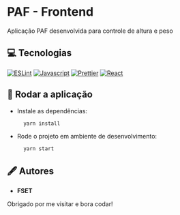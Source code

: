# PAF - Frontend

Aplicação PAF desenvolvida para controle de altura e peso

## 💻️ Tecnologias

[![ESLint](https://img.shields.io/badge/eslint-3A33D1?style=for-the-badge&logo=eslint&logoColor=white)](https://eslint.org/)
[![Javascript](https://img.shields.io/badge/JavaScript-323330?style=for-the-badge&logo=javascript&logoColor=F7DF1E)](https://www.javascript.com/)
[![Prettier](https://img.shields.io/badge/prettier-1A2C34?style=for-the-badge&logo=prettier&logoColor=F7BA3E)](https://prettier.io/)
[![React](https://img.shields.io/badge/React-20232A?style=for-the-badge&logo=react&logoColor=61DAFB)](https://pt-br.reactjs.org/)

## 🚀 Rodar a aplicação

- Instale as dependências:

  ```bash
    yarn install
  ```

- Rode o projeto em ambiente de desenvolvimento:

  ```bash
    yarn start
  ```

## 🖋️ Autores

- **FSET**

Obrigado por me visitar e bora codar!
